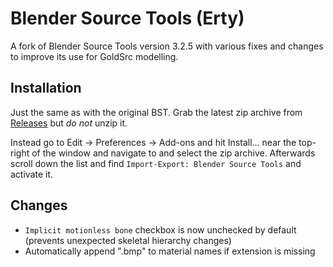 # Blender Source Tools (Erty)

A fork of Blender Source Tools version 3.2.5 with various fixes and changes
to improve its use for GoldSrc modelling.

## Installation

Just the same as with the original BST. Grab the latest zip archive from [Releases](releases) but *do not* unzip it.

Instead go to Edit -> Preferences -> Add-ons and hit Install... near the top-right of the window and navigate to and select the zip archive. Afterwards scroll down the list and find `Import-Export: Blender Source Tools` and activate it.

## Changes

* `Implicit motionless bone` checkbox is now unchecked by default (prevents unexpected skeletal hierarchy changes)
* Automatically append ".bmp" to material names if extension is missing
